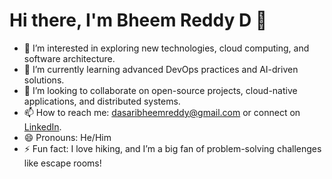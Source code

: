 # Hi there, I'm Bheem Reddy D 👋

- 👀 I’m interested in exploring new technologies, cloud computing, and software architecture.
- 🌱 I’m currently learning advanced DevOps practices and AI-driven solutions.
- 💞️ I’m looking to collaborate on open-source projects, cloud-native applications, and distributed systems.
- 📫 How to reach me: dasaribheemreddy@gmail.com or connect on [LinkedIn](https://linkedin.com/in/bheemreddydasari).
- 😄 Pronouns: He/Him
- ⚡ Fun fact: I love hiking, and I’m a big fan of problem-solving challenges like escape rooms!


<!---
bheemreddyd/bheemreddyd is a ✨ special ✨ repository because its `README.md` (this file) appears on your GitHub profile.
You can click the Preview link to take a look at your changes.
--->
